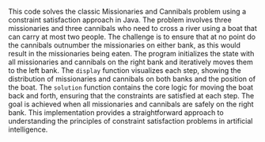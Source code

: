 This code solves the classic Missionaries and Cannibals problem using a constraint satisfaction approach in Java. The problem involves three missionaries and three cannibals who need to cross a river using a boat that can carry at most two people. The challenge is to ensure that at no point do the cannibals outnumber the missionaries on either bank, as this would result in the missionaries being eaten.
The program initializes the state with all missionaries and cannibals on the right bank and iteratively moves them to the left bank. The `display` function visualizes each step, showing the distribution of missionaries and cannibals on both banks and the position of the boat. The `solution` function contains the core logic for moving the boat back and forth, ensuring that the constraints are satisfied at each step. The goal is achieved when all missionaries and cannibals are safely on the right bank.
This implementation provides a straightforward approach to understanding the principles of constraint satisfaction problems in artificial intelligence.
